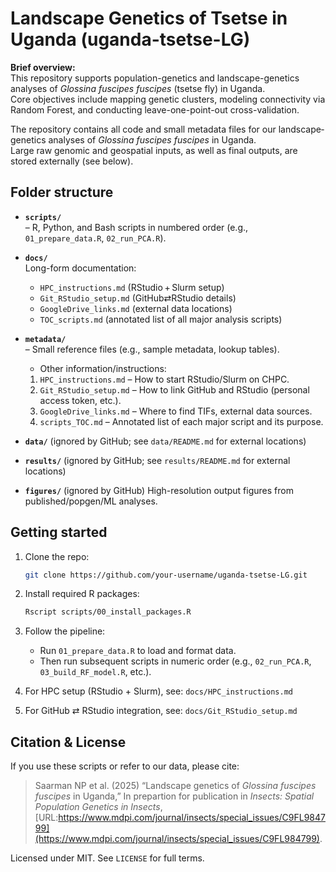 # Landscape Genetics of Tsetse in Uganda (uganda-tsetse-LG)

**Brief overview:**  
This repository supports population-genetics and landscape-genetics analyses of *Glossina fuscipes fuscipes* (tsetse fly) in Uganda.  
Core objectives include mapping genetic clusters, modeling connectivity via Random Forest, and conducting leave-one-point-out cross-validation.

The repository contains all code and small metadata files for our landscape‐genetics analyses of *Glossina fuscipes fuscipes* in Uganda.  
Large raw genomic and geospatial inputs, as well as final outputs, are stored externally (see below).

## Folder structure

- **`scripts/`**  
  – R, Python, and Bash scripts in numbered order (e.g., `01_prepare_data.R`, `02_run_PCA.R`).

- **`docs/`**  
  Long-form documentation:
  - `HPC_instructions.md` (RStudio + Slurm setup)
  - `Git_RStudio_setup.md` (GitHub⇄RStudio details)
  - `GoogleDrive_links.md` (external data locations)
  - `TOC_scripts.md` (annotated list of all major analysis scripts)

- **`metadata/`**  
  – Small reference files (e.g., sample metadata, lookup tables).
  - Other information/instructions:
  1. `HPC_instructions.md` – How to start RStudio/Slurm on CHPC.  
  2. `Git_RStudio_setup.md` – How to link GitHub and RStudio (personal access token, etc.).  
  3. `GoogleDrive_links.md` – Where to find TIFs, external data sources.  
  4. `scripts_TOC.md` – Annotated list of each major script and its purpose.

- **`data/`** (ignored by GitHub; see `data/README.md` for external locations)

- **`results/`** (ignored by GitHub; see `results/README.md` for external locations)

- **`figures/`**  (ignored by GitHub)
  High-resolution output figures from published/popgen/ML analyses.


## Getting started

1. Clone the repo:
    ```bash
    git clone https://github.com/your-username/uganda-tsetse-LG.git
    ```

2. Install required R packages:
    ```bash
    Rscript scripts/00_install_packages.R
    ```
3. Follow the pipeline:
    - Run `01_prepare_data.R` to load and format data.
    - Then run subsequent scripts in numeric order (e.g., `02_run_PCA.R`, `03_build_RF_model.R`, etc.).

4. For HPC setup (RStudio + Slurm), see:
   `docs/HPC_instructions.md`

5. For GitHub ⇄ RStudio integration, see:
   `docs/Git_RStudio_setup.md`


## Citation & License

If you use these scripts or refer to our data, please cite:  
> Saarman NP et al. (2025) “Landscape genetics of *Glossina fuscipes fuscipes* in Uganda,” In prepartion for publication in *Insects: Spatial Population Genetics in Insects*, [URL:https://www.mdpi.com/journal/insects/special_issues/C9FL984799](https://www.mdpi.com/journal/insects/special_issues/C9FL984799).

Licensed under MIT. See `LICENSE` for full terms.
